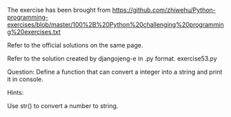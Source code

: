 The exercise has been brought from https://github.com/zhiwehu/Python-programming-exercises/blob/master/100%2B%20Python%20challenging%20programming%20exercises.txt

Refer to the official solutions on the same page.

Refer to the solution created by djangojeng-e in .py format. exercise53.py


Question:
Define a function that can convert a integer into a string and print it in console.

Hints:

Use str() to convert a number to string.
